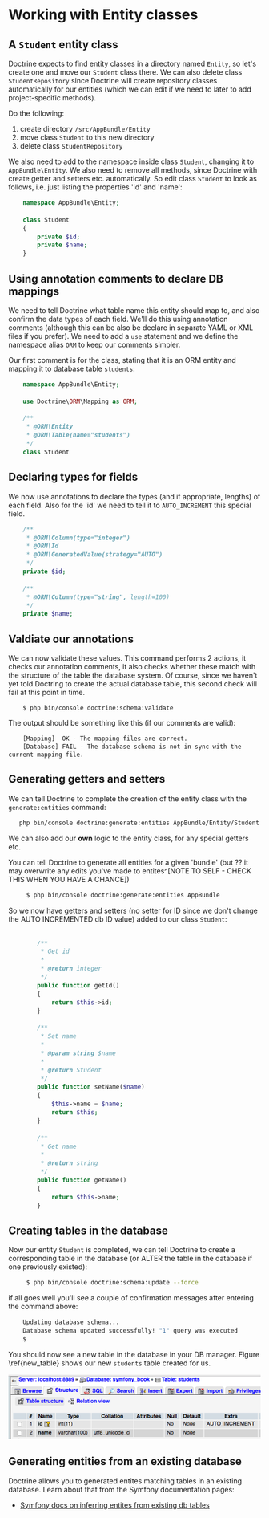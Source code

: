 

# Working with Entity classes

## A `Student` entity class

Doctrine expects to find entity classes in a directory named `Entity`, so let's create one and move our `Student` class there. We can also delete class `StudentRepository` since Doctrine will create repository classes automatically for our entities (which we can edit if we need to later to add project-specific methods).

Do the following:

1. create directory `/src/AppBundle/Entity`
1. move class `Student` to this new directory
1. delete class `StudentRepository`

We also need to add to the namespace inside class `Student`, changing it to `AppBundle\Entity`. We also need to remove all methods, since Doctrine with create getter and setters etc. automatically. So edit class `Student` to look as follows, i.e. just listing the properties 'id' and 'name':

```php
    namespace AppBundle\Entity;

    class Student
    {
        private $id;
        private $name;
    }
```

## Using annotation comments to declare DB mappings

We need to tell Doctrine what table name this entity should map to, and also confirm the data types of each field. We'll do this using annotation comments (although this can be also be declare in separate YAML or XML files if you prefer). We need to add a `use` statement and we define the namespace alias `ORM` to keep our comments simpler.

Our first comment is for the class, stating that it is an ORM entity and mapping it to database table `students`:

```php
    namespace AppBundle\Entity;

    use Doctrine\ORM\Mapping as ORM;

    /**
     * @ORM\Entity
     * @ORM\Table(name="students")
     */
    class Student
```

## Declaring types for fields

We now use annotations to declare the types (and if appropriate, lengths) of each field. Also for the 'id' we need to tell it to `AUTO_INCREMENT` this special field.

```php
    /**
     * @ORM\Column(type="integer")
     * @ORM\Id
     * @ORM\GeneratedValue(strategy="AUTO")
     */
    private $id;

    /**
     * @ORM\Column(type="string", length=100)
     */
    private $name;
```

## Valdiate our annotations

We can now validate these values. This command performs 2 actions, it checks our annotation comments, it also checks whether these match with the structure of the table the database system. Of course, since we haven't yet told Doctring to create the actual database table, this second check will fail at this point in time.

```
    $ php bin/console doctrine:schema:validate
```

The output should be something like this (if our comments are valid):

```
    [Mapping]  OK - The mapping files are correct.
    [Database] FAIL - The database schema is not in sync with the current mapping file.
```

## Generating getters and setters

We can tell Doctrine to complete the creation of the entity class with the `generate:entities` command:

```bash
   php bin/console doctrine:generate:entities AppBundle/Entity/Student
```

We can also add our **own** logic to the entity class, for any special getters etc.

You can tell Doctrine to generate all entities for a given 'bundle' (but ?? it may overwrite any edits you've made to entites^[NOTE TO SELF - CHECK THIS WHEN YOU HAVE A CHANCE])

```bash
     $ php bin/console doctrine:generate:entities AppBundle
```

So we now have getters and setters (no setter for ID since we don't change the AUTO INCREMENTED db ID value) added to our class `Student`:

```php

        /**
         * Get id
         *
         * @return integer
         */
        public function getId()
        {
            return $this->id;
        }

        /**
         * Set name
         *
         * @param string $name
         *
         * @return Student
         */
        public function setName($name)
        {
            $this->name = $name;
            return $this;
        }

        /**
         * Get name
         *
         * @return string
         */
        public function getName()
        {
            return $this->name;
        }
```

## Creating tables in the database

Now our entity  `Student` is completed, we can tell Doctrine to create a corresponding table in the database (or ALTER the table in the database if one previously existed):

```bash
     $ php bin/console doctrine:schema:update --force
```

if all goes well you'll see a couple of confirmation messages after entering the command above:

```bash
    Updating database schema...
    Database schema updated successfully! "1" query was executed
    $
```

You should now see a new table in the database in your DB manager. Figure \ref{new_table} shows our new `students` table created for us.

![CLI created table in PHPMyAdmin. \label{new_table}](./03_figures/database/2_new_table.png)


## Generating entities from an existing database

Doctrine allows you to generated entites matching tables in an existing database. Learn about that from the Symfony documentation pages:

- [Symfony docs on inferring entites from existing db tables](http://symfony.com/doc/current/doctrine/reverse_engineering.html)

